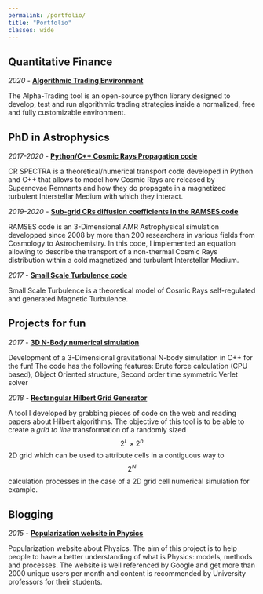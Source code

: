 ```yaml
---
permalink: /portfolio/
title: "Portfolio"
classes: wide
---
```




## Quantitative Finance 

*2020* - [**Algorithmic Trading Environment**](/_alphatrading/)

The Alpha-Trading tool is an open-source python library designed to develop, test and run algorithmic trading strategies inside a normalized, free and fully customizable environment.

## PhD in Astrophysics 

*2017-2020* - [**Python/C++ Cosmic Rays Propagation code**](/_portfolio/crspectra/)

CR SPECTRA is a theoretical/numerical transport code developed in Python and C++ that allows to model how Cosmic Rays are released by Supernovae Remnants and how they do propagate in a magnetized turbulent Interstellar Medium with which they interact. 

*2019-2020* - [**Sub-grid CRs diffusion coefficients in the RAMSES code**](/_portfolio/ramses/)

RAMSES code is an 3-Dimensional AMR Astrophysical simulation developped since 2008 by more than 200 researchers in various fields from Cosmology to Astrochemistry. In this code, I implemented an equation allowing to describe the transport of a non-thermal Cosmic Rays distribution within a cold magnetized and turbulent Interstellar Medium.

*2017* - [**Small Scale Turbulence code**](/_portfolio/sst/)

Small Scale Turbulence is a theoretical model of Cosmic Rays self-regulated and generated Magnetic Turbulence.  

## Projects for fun 

*2017* - [**3D N-Body numerical simulation**](/_portfolio/nbody/)

Development of a 3-Dimensional gravitational N-body simulation in C++ for the fun! The code has the following features: Brute force calculation (CPU based), 
Object Oriented structure, Second order time symmetric Verlet solver 

*2018* - [**Rectangular Hilbert Grid Generator**](/_portfolio/hilbergrid/)

A tool I developed by grabbing pieces of code on the web and reading papers about Hilbert algorithms. The objective of this tool is to be able to 
create a *grid to line* transformation of a randomly sized $$2^L \times 2^h$$ 2D grid which can be used to attribute cells in a contiguous way to $$2^N$$ calculation 
processes in the case of a 2D grid cell numerical simulation for example. 

## Blogging 

*2015* - [**Popularization website in Physics**](/_portfolio/physiquereussite/)

Popularization website about Physics. The aim of this project is to help people to have a better understanding of what is Physics: models, methods and 
processes. The website is well referenced by Google and get more than 2000 unique users per month and content is recommended by University professors for their 
students. 


